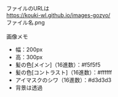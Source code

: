 ファイルのURLは
<br>
https://kouki-wl.github.io/images-gozyo/
<br>
ファイル名.png
<br>
<br>
画像メモ
<br>
- 幅：200px
- 高：300px
- 髪の色[メイン]（16進数）：#f5f5f5
- 髪の色[コントラスト]（16進数）：#ffffff
- アイマスクのシワ（16進数）：#d3d3d3
- 背景は透過

